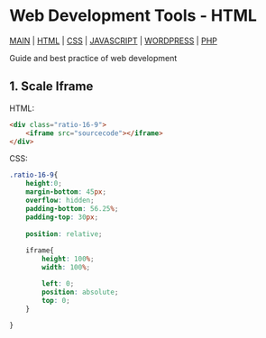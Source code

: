 # Web Development Tools - HTML

[MAIN](https://github.com/marcumali/wiki) | [HTML](https://github.com/marcumali/wiki-html) | [CSS](http://www.google.com/) | [JAVASCRIPT](http://www.google.com/) | [WORDPRESS](http://www.google.com/) | [PHP](http://www.google.com/)

Guide and best practice of web development

## 1. Scale Iframe
HTML:
```html
<div class="ratio-16-9">
	<iframe src="sourcecode"></iframe>
</div>
```

CSS:
```css
.ratio-16-9{
	height:0;
	margin-bottom: 45px;
	overflow: hidden;
	padding-bottom: 56.25%;
	padding-top: 30px;
  
	position: relative;
  
	iframe{
		height: 100%;
		width: 100%;

		left: 0;
		position: absolute;
		top: 0;
	}
  
}
```
